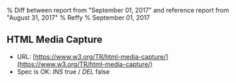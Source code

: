 % Diff between report from "September 01, 2017" and reference report from "August 31, 2017"
% Reffy
% September 01, 2017

## HTML Media Capture

- URL: [https://www.w3.org/TR/html-media-capture/](https://www.w3.org/TR/html-media-capture/)
- Spec is OK: *INS* true / *DEL* false


